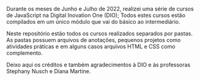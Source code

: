 Durante os meses de Junho e Julho de 2022, realizei uma série de cursos de JavaScript na Digital Inovation One (DIO);
Todos estes cursos estão compilados em um único módulo que vai do básico ao intermediário.

Neste repositório estão todos os cursos realizados separados por pastas. As pastas possuem arquivos de anotações, 
pequenos projetos como atividades práticas e em alguns casos arquivos HTML e CSS como complemento.

Deixo aqui os créditos e também agradecimentos à DIO e às professoras Stephany Nusch e Diana Martine.
